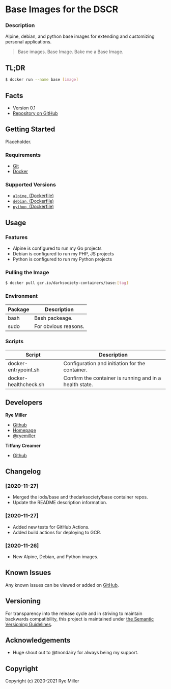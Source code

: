 Base Images for the DSCR
========================

### Description

Alpine, debian, and python base images for extending and customizing personal applications.

> Base images. Base Image. Bake me a Base Image.


## TL;DR

```sh
$ docker run --name base [image]
```


## Facts

 * Version 0.1
 * [Repository on GitHub](https://github.com/thedarksociety/docker-base)
 

Getting Started
---------------

Placeholder.


### Requirements

 * [Git](https://git-scm.org)
 * [Docker](http://docker.io)


### Supported Versions

 * [`alpine`, (Dockerfile)](link)
 * [`debian`, (Dockerfile)](link)
 * [`python`, (Dockerfile)](link)


Usage
-----

### Features

 * Alpine is configured to run my Go projects
 * Debian is configured to run my PHP, JS projects
 * Python is configured to run my Python projects
 
 
### Pulling the Image

```sh
$ docker pull gcr.io/darksociety-containers/base:[tag]
```


### Environment

| Package | Description |
| ------- | ----------- |
| bash | Bash packeage. |
| sudo | For obvious reasons.|


### Scripts

| Script | Description |
| ------- | ----------- |
| docker-entrypoint.sh | Configuration and initiation for the container. |
| docker-healthcheck.sh |Confirm the container is running and in a health state.|


Developers
---------

**Rye Miller**
 * [Github](https://github.com/iods)
 * [Homepage](http://ryemiller.io)
 * [@ryemiller](http://twitter.com/ryemiller)

**Tiffany Creamer**
 * [Github](https://github.com/tnondairy)


Changelog
---------

### [2020-11-27]
  * Merged the iods/base and thedarksociety/base container repos.
  * Update the README description information.

### [2020-11-27]
  * Added new tests for GitHub Actions.
  * Added build actions for deploying to GCR.

### [2020-11-26]
  * New Alpine, Debian, and Python images.
 

Known Issues
------------

Any known issues can be viewed or added on [GitHub](https://github.com/thedarksociety/docker-base/issues).


Versioning
----------

For transparency into the release cycle and in striving to maintain backwards compatibility, this project is
maintained under [the Semantic Versioning Guidelines](http://semver.og).


Acknowledgements
----------------

  * Huge shout out to @tnondairy for always being my support.


Copyright
---------

Copyright (c) 2020-2021 Rye Miller

